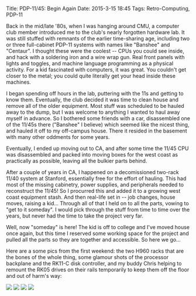 Title: PDP-11/45: Begin Again
Date: 2015-3-15 18:45
Tags: Retro-Computing, PDP-11

Back in the mid/late '80s, when I was hanging around CMU, a computer club member introduced me to the club's nearly forgotten hardware lab.  It was still stuffed with remnants of the earlier time-sharing age, including two or three full-cabinet PDP-11 systems with names like "Banshee" and "Centaur".  I thought these were the coolest -- CPUs you could see inside, and hack with a soldering iron and a wire wrap gun.  Real front panels with lights and toggles, and machine language programming as a physical activity.  For a kid fascinated with computers, it was great.  You couldn't get closer to the metal; you could quite literally get your head inside these machines.

I began spending off hours in the lab, puttering with the 11s and getting to know them.  Eventually, the club decided it was time to clean house and remove all of the older equipment.  Most stuff was scheduled to be hauled away to the dump, but I was welcome to anything I wanted to haul away myself in advance.  So I bothered some friends with a car, disassembled one of the 11/45s there ("Banshee" I believe) which seemed like the nicest thing, and hauled it off to my off-campus house.  There it resided in the basement with many other oddments for some years.

Eventually, I ended up moving out to CA, and after some time the 11/45 CPU was disassembled and packed into moving boxes for the west coast as practically as possible, leaving all the bulkier parts behind.

After a couple of years in CA, I happened on a decomissioned two-rack 11/40 system at Stanford, essentially free for the effort of hauling.  This had most of the missing cabinetry, power supplies, and peripherals needed to reconstruct the 11/45!  So I procurred this and added it to a growing west coast equipment stash.  And then real-life set in -- job changes, house moves, raising a kid...  Through all of that I held on to all the parts, vowing to "get to it someday".  I would pick through the stuff from time to time over the years, but never had the time to take the project very far.

Well, now "someday" is here!  The kid is off to college and I've moved house once again, but this time I reserved some working space for the project and pulled all the parts so they are together and accessible.  So here we go...

Here are a some pics from the first weekend: the two H960 racks that are the bones of the whole thing, some glamour shots of the processor backplane and the RK11-C disk controller, and my buddy Chris helping to remount the RK05 drives on their rails temporarily to keep them off the floor and out of harm's way:

[<img class='image-process-thumb' src='/images/pdp11/racks.jpg'/>]({filename}/images/pdp11/racks.jpg)
[<img class='image-process-thumb' src='/images/pdp11/kb11a-backplane.jpg'/>]({filename}/images/pdp11/kb11a-backplane.jpg)
[<img class='image-process-thumb' src='/images/pdp11/rk11c.jpg'/>]({filename}/images/pdp11/rk11c.jpg)
[<img src='/images/pdp11/rk05-help.png'/>]({filename}/images/pdp11/rk05-help.png)
